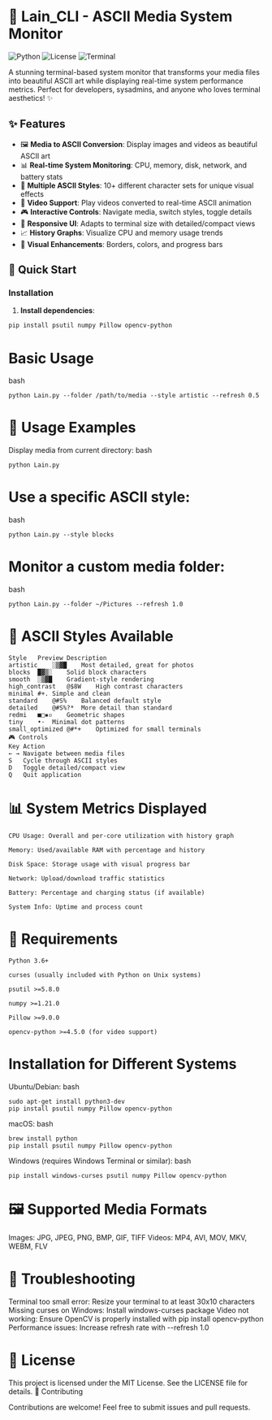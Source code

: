 
# 🎨 Lain_CLI - ASCII Media System Monitor

![Python](https://img.shields.io/badge/Python-3.6%2B-blue?logo=python)
![License](https://img.shields.io/badge/License-MIT-green)
![Terminal](https://img.shields.io/badge/Terminal-Fancy-brightgreen)

A stunning terminal-based system monitor that transforms your media files into beautiful ASCII art while displaying real-time system performance metrics. Perfect for developers, sysadmins, and anyone who loves terminal aesthetics! ✨

## ✨ Features

- 🖼️ **Media to ASCII Conversion**: Display images and videos as beautiful ASCII art
- 📊 **Real-time System Monitoring**: CPU, memory, disk, network, and battery stats
- 🎨 **Multiple ASCII Styles**: 10+ different character sets for unique visual effects
- 🎥 **Video Support**: Play videos converted to real-time ASCII animation
- 🎮 **Interactive Controls**: Navigate media, switch styles, toggle details
- 📱 **Responsive UI**: Adapts to terminal size with detailed/compact views
- 📈 **History Graphs**: Visualize CPU and memory usage trends
- 🎪 **Visual Enhancements**: Borders, colors, and progress bars

## 🚀 Quick Start

### Installation

1. **Install dependencies**:
```bash
pip install psutil numpy Pillow opencv-python
```
# Basic Usage
bash
```
python Lain.py --folder /path/to/media --style artistic --refresh 0.5
```
# 🎯 Usage Examples

Display media from current directory:
bash
```
python Lain.py
```
# Use a specific ASCII style:
bash
```
python Lain.py --style blocks
```
# Monitor a custom media folder:
bash
```
python Lain.py --folder ~/Pictures --refresh 1.0
```
# 🎨 ASCII Styles Available
```
Style	Preview	Description
artistic	░▒▓█	Most detailed, great for photos
blocks	█▓▒░	Solid block characters
smooth	░▒▓█	Gradient-style rendering
high_contrast	@$8W	High contrast characters
minimal	#+.	Simple and clean
standard	@#S%	Balanced default style
detailed	@#S%?*	More detail than standard
redmi	■□▪▫	Geometric shapes
tiny	•·	Minimal dot patterns
small_optimized	@#*+	Optimized for small terminals
🎮 Controls
Key	Action
← →	Navigate between media files
S	Cycle through ASCII styles
D	Toggle detailed/compact view
Q	Quit application
```
# 📊 System Metrics Displayed

    CPU Usage: Overall and per-core utilization with history graph

    Memory: Used/available RAM with percentage and history

    Disk Space: Storage usage with visual progress bar

    Network: Upload/download traffic statistics

    Battery: Percentage and charging status (if available)

    System Info: Uptime and process count

# 🔧 Requirements

    Python 3.6+

    curses (usually included with Python on Unix systems)

    psutil >=5.8.0

    numpy >=1.21.0

    Pillow >=9.0.0

    opencv-python >=4.5.0 (for video support)

# Installation for Different Systems

Ubuntu/Debian:
bash
```
sudo apt-get install python3-dev
pip install psutil numpy Pillow opencv-python
```
macOS:
bash
```
brew install python
pip install psutil numpy Pillow opencv-python
```
Windows (requires Windows Terminal or similar):
bash
```
pip install windows-curses psutil numpy Pillow opencv-python
```
# 🖼️ Supported Media Formats

Images: JPG, JPEG, PNG, BMP, GIF, TIFF
Videos: MP4, AVI, MOV, MKV, WEBM, FLV
# 🐛 Troubleshooting

Terminal too small error: Resize your terminal to at least 30x10 characters
Missing curses on Windows: Install windows-curses package
Video not working: Ensure OpenCV is properly installed with pip install opencv-python
Performance issues: Increase refresh rate with --refresh 1.0
# 📝 License

This project is licensed under the MIT License. See the LICENSE file for details.
🤝 Contributing

Contributions are welcome! Feel free to submit issues and pull requests.
